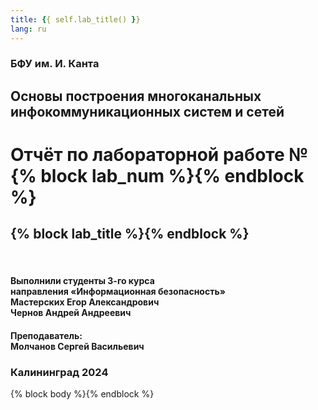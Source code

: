 ```yaml
---
title: {{ self.lab_title() }}
lang: ru
---
```


<style>
  {% include 'style.css' %}
</style>

<div id="titlepage">
  <div>
  <h3>
    БФУ им. И. Канта
  </h3>

  <h2>
    Основы построения многоканальных инфокоммуникационных систем и сетей
  </h2>

  <h1>
    Отчёт по лабораторной работе №{% block lab_num %}{% endblock %}
  </h1>

  <h2>{% block lab_title %}{% endblock %}</h2>

  <br>

  <h4>
    Выполнили студенты 3-го курса<br>
    направления «Информационная безопасность»<br>
    Мастерских Егор Александрович<br>
    Чернов Андрей Андреевич
  </h4>

  <h4>
    Преподаватель:<br>
    Молчанов Сергей Васильевич
  </h4>
  </div>

  <h3 id="footer">
    Калининград 2024
  </h3>
</div>

<div style="page-break-after: always;"></div>

{% block body %}{% endblock %}
